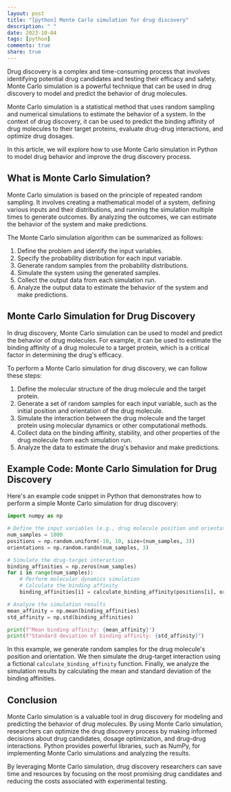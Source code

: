 ```yaml
---
layout: post
title: "[python] Monte Carlo simulation for drug discovery"
description: " "
date: 2023-10-04
tags: [python]
comments: true
share: true
---
```


Drug discovery is a complex and time-consuming process that involves identifying potential drug candidates and testing their efficacy and safety. Monte Carlo simulation is a powerful technique that can be used in drug discovery to model and predict the behavior of drug molecules.

Monte Carlo simulation is a statistical method that uses random sampling and numerical simulations to estimate the behavior of a system. In the context of drug discovery, it can be used to predict the binding affinity of drug molecules to their target proteins, evaluate drug-drug interactions, and optimize drug dosages.

In this article, we will explore how to use Monte Carlo simulation in Python to model drug behavior and improve the drug discovery process.

## What is Monte Carlo Simulation?

Monte Carlo simulation is based on the principle of repeated random sampling. It involves creating a mathematical model of a system, defining various inputs and their distributions, and running the simulation multiple times to generate outcomes. By analyzing the outcomes, we can estimate the behavior of the system and make predictions.

The Monte Carlo simulation algorithm can be summarized as follows:

1. Define the problem and identify the input variables.
2. Specify the probability distribution for each input variable.
3. Generate random samples from the probability distributions.
4. Simulate the system using the generated samples.
5. Collect the output data from each simulation run.
6. Analyze the output data to estimate the behavior of the system and make predictions.

## Monte Carlo Simulation for Drug Discovery

In drug discovery, Monte Carlo simulation can be used to model and predict the behavior of drug molecules. For example, it can be used to estimate the binding affinity of a drug molecule to a target protein, which is a critical factor in determining the drug's efficacy.

To perform a Monte Carlo simulation for drug discovery, we can follow these steps:

1. Define the molecular structure of the drug molecule and the target protein.
2. Generate a set of random samples for each input variable, such as the initial position and orientation of the drug molecule.
3. Simulate the interaction between the drug molecule and the target protein using molecular dynamics or other computational methods.
4. Collect data on the binding affinity, stability, and other properties of the drug molecule from each simulation run.
5. Analyze the data to estimate the drug's behavior and make predictions.

## Example Code: Monte Carlo Simulation for Drug Discovery

Here's an example code snippet in Python that demonstrates how to perform a simple Monte Carlo simulation for drug discovery:

```python
import numpy as np

# Define the input variables (e.g., drug molecule position and orientation)
num_samples = 1000
positions = np.random.uniform(-10, 10, size=(num_samples, 3))
orientations = np.random.randn(num_samples, 3)

# Simulate the drug-target interaction
binding_affinities = np.zeros(num_samples)
for i in range(num_samples):
    # Perform molecular dynamics simulation
    # Calculate the binding affinity
    binding_affinities[i] = calculate_binding_affinity(positions[i], orientations[i])

# Analyze the simulation results
mean_affinity = np.mean(binding_affinities)
std_affinity = np.std(binding_affinities)

print(f"Mean binding affinity: {mean_affinity}")
print(f"Standard deviation of binding affinity: {std_affinity}")
```

In this example, we generate random samples for the drug molecule's position and orientation. We then simulate the drug-target interaction using a fictional `calculate_binding_affinity` function. Finally, we analyze the simulation results by calculating the mean and standard deviation of the binding affinities.

## Conclusion

Monte Carlo simulation is a valuable tool in drug discovery for modeling and predicting the behavior of drug molecules. By using Monte Carlo simulation, researchers can optimize the drug discovery process by making informed decisions about drug candidates, dosage optimization, and drug-drug interactions. Python provides powerful libraries, such as NumPy, for implementing Monte Carlo simulations and analyzing the results.

By leveraging Monte Carlo simulation, drug discovery researchers can save time and resources by focusing on the most promising drug candidates and reducing the costs associated with experimental testing.